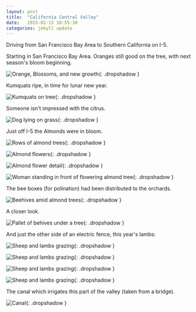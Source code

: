 ```yaml
---
layout: post
title:  "California Central Valley"
date:   2015-02-15 10:55:30
categories: jekyll update
---
```

Driving from San Francisco Bay Area to Southern California on I-5.  

Starting in San Francisco Bay Area.  Oranges still good on the tree, with next season's bloom beginning.  

![Orange, Blossoms, and new growth](/images/central_valley_spring/orange.png){: .dropshadow }  

Kumquats ripe, in time for lunar new year.  

![Kumquats on tree](/images/central_valley_spring/kumquat.png){: .dropshadow }  

Someone isn't impressed with the citrus.  

![Dog lying on grass](/images/central_valley_spring/unimpressed.png){: .dropshadow }  

Just off I-5 the Almonds were in bloom.  

![Rows of almond trees](/images/central_valley_spring/almonds1.png){: .dropshadow }  

![Almond flowers](/images/central_valley_spring/almonds2.png){: .dropshadow }  

![Almond flower detail](/images/central_valley_spring/almonds3.png){: .dropshadow }  

![Woman standing in front of flowering almond tree](/images/central_valley_spring/almonds_s.png){: .dropshadow }  

The bee boxes (for polination) had been distributed to the orchards.  

![Beehives amid almond trees](/images/central_valley_spring/almonds_b.png){: .dropshadow }  

A closer look.  

![Pallet of behives under a tree](/images/central_valley_spring/almonds_b_close.png){: .dropshadow }  

And just the other side of an electric fence, this year's lambs:  

![Sheep and lambs grazing](/images/central_valley_spring/sheep1.png){: .dropshadow }  

![Sheep and lambs grazing](/images/central_valley_spring/sheep2.png){: .dropshadow }  

![Sheep and lambs grazing](/images/central_valley_spring/sheep3.png){: .dropshadow }  

![Sheep and lambs grazing](/images/central_valley_spring/sheep4.png){: .dropshadow }  

The canal which irrigates this part of the valley (taken from a bridge).  

![Canal](/images/central_valley_spring/canal.png){: .dropshadow }  



